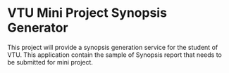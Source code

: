 # VTU Mini Project Synopsis Generator 

This project will provide a synopsis generation service for the student of VTU. This application contain the sample of Synopsis report that needs to be submitted for mini project. 



